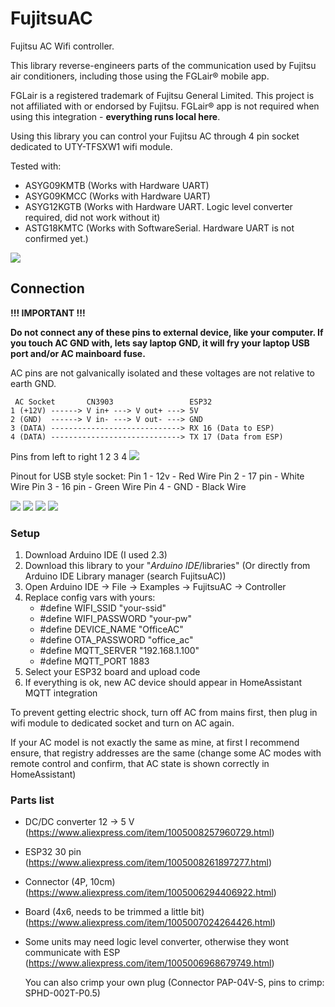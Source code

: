 # FujitsuAC

Fujitsu AC Wifi controller.

This library reverse-engineers parts of the communication used by Fujitsu air conditioners, including those using the FGLair® mobile app.

FGLair is a registered trademark of Fujitsu General Limited. This project is not affiliated with or endorsed by Fujitsu. 
FGLair® app is not required when using this integration - **everything runs local here**.

Using this library you can control your Fujitsu AC through 4 pin socket dedicated to UTY-TFSXW1 wifi module.

Tested with:
* ASYG09KMTB (Works with Hardware UART)
* ASYG09KMCC (Works with Hardware UART)
* ASYG12KGTB (Works with Hardware UART. Logic level converter required, did not work without it)
* ASTG18KMTC (Works with SoftwareSerial. Hardware UART is not confirmed yet.)

![](/images/homeassistant.png)

## Connection

**!!! IMPORTANT !!!**

**Do not connect any of these pins to external device, like your computer. If you touch AC GND with, lets say laptop GND, it will fry your laptop USB port and/or AC mainboard fuse.**

AC pins are not galvanically isolated and these voltages are not relative to earth GND.

```
 AC Socket       CN3903                 ESP32
1 (+12V) ------> V in+ ---> V out+ ---> 5V
2 (GND)  ------> V in- ---> V out- ---> GND
3 (DATA) -----------------------------> RX 16 (Data to ESP)
4 (DATA) -----------------------------> TX 17 (Data from ESP)
```

Pins from left to right 1 2 3 4
![](/images/socket.jpg)

Pinout for USB style socket:
Pin 1 - 12v - Red Wire
Pin 2 - 17 pin - White Wire
Pin 3 - 16 pin - Green Wire
Pin 4 - GND - Black Wire

![](/images/board_front.jpg)
![](/images/board_back.jpg)
![](/images/board_case.jpg)
![](/images/installed.jpg)

### Setup

1. Download Arduino IDE (I used 2.3)
2. Download this library to your "*Arduino IDE*/libraries" (Or directly from Arduino IDE Library manager (search FujitsuAC))
3. Open Arduino IDE -> File -> Examples -> FujitsuAC -> Controller
4. Replace config vars with yours:
   * #define WIFI_SSID "your-ssid"
   * #define WIFI_PASSWORD "your-pw"
   * #define DEVICE_NAME "OfficeAC"
   * #define OTA_PASSWORD "office_ac"
   * #define MQTT_SERVER "192.168.1.100"
   * #define MQTT_PORT 1883
5. Select your ESP32 board and upload code
6. If everything is ok, new AC device should appear in HomeAssistant MQTT integration

To prevent getting electric shock, turn off AC from mains first, then plug in wifi module to dedicated socket and turn on AC again.

If your AC model is not exactly the same as mine, at first I recommend ensure, that registry addresses are the same (change some AC modes with remote control and confirm, that AC state is shown correctly in HomeAssistant)

### Parts list
* DC/DC converter 12 -> 5 V (https://www.aliexpress.com/item/1005008257960729.html)
* ESP32 30 pin (https://www.aliexpress.com/item/1005008261897277.html)
* Connector (4P, 10cm) (https://www.aliexpress.com/item/1005006294406922.html)
* Board (4x6, needs to be trimmed a little bit) (https://www.aliexpress.com/item/1005007024264426.html)
* Some units may need logic level converter, otherwise they wont communicate with ESP (https://www.aliexpress.com/item/1005006968679749.html)

  You can also crimp your own plug (Connector PAP-04V-S, pins to crimp: SPHD-002T-P0.5)
